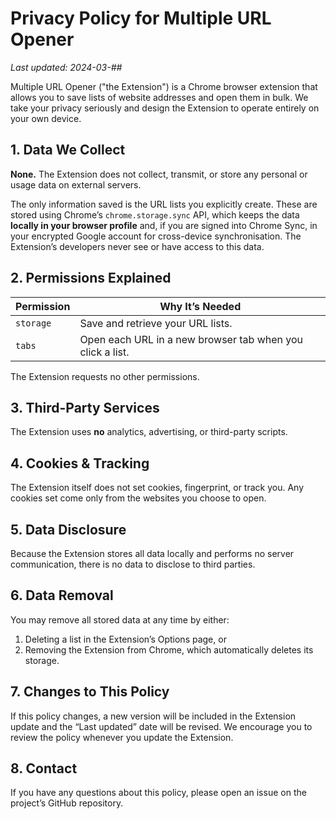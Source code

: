 # Privacy Policy for Multiple URL Opener

_Last updated: 2024-03-##_

Multiple URL Opener ("the Extension") is a Chrome browser extension that allows you to save lists of website addresses and open them in bulk. We take your privacy seriously and design the Extension to operate entirely on your own device.

## 1. Data We Collect

**None.** The Extension does not collect, transmit, or store any personal or usage data on external servers.

The only information saved is the URL lists you explicitly create. These are stored using Chrome’s `chrome.storage.sync` API, which keeps the data **locally in your browser profile** and, if you are signed into Chrome Sync, in your encrypted Google account for cross-device synchronisation. The Extension’s developers never see or have access to this data.

## 2. Permissions Explained

| Permission | Why It’s Needed |
|------------|-----------------|
| `storage`  | Save and retrieve your URL lists. |
| `tabs`     | Open each URL in a new browser tab when you click a list. |

The Extension requests no other permissions.

## 3. Third-Party Services

The Extension uses **no** analytics, advertising, or third-party scripts.

## 4. Cookies & Tracking

The Extension itself does not set cookies, fingerprint, or track you. Any cookies set come only from the websites you choose to open.

## 5. Data Disclosure

Because the Extension stores all data locally and performs no server communication, there is no data to disclose to third parties.

## 6. Data Removal

You may remove all stored data at any time by either:

1. Deleting a list in the Extension’s Options page, or
2. Removing the Extension from Chrome, which automatically deletes its storage.

## 7. Changes to This Policy

If this policy changes, a new version will be included in the Extension update and the “Last updated” date will be revised. We encourage you to review the policy whenever you update the Extension.

## 8. Contact

If you have any questions about this policy, please open an issue on the project’s GitHub repository. 